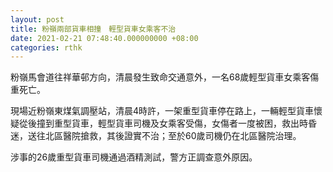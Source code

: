```yaml
---
layout: post
title: 粉嶺兩部貨車相撞　輕型貨車女乘客不治
date: 2021-02-21 07:48:40.000000000 +08:00
categories: rthk
---
```


粉嶺馬會道往祥華邨方向，清晨發生致命交通意外，一名68歲輕型貨車女乘客傷重死亡。

現場近粉嶺東煤氣調壓站，清晨4時許，一架重型貨車停在路上，一輛輕型貨車懷疑從後撞到重型貨車，輕型貨車司機及女乘客受傷，女傷者一度被困，救出時昏迷，送往北區醫院搶救，其後證實不治；至於60歲司機仍在北區醫院治理。

涉事的26歲重型貨車司機通過酒精測試，警方正調查意外原因。
